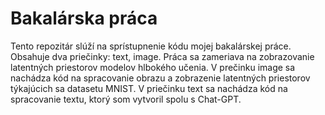 # Bakalárska práca

Tento repozitár slúží na sprístupnenie kódu mojej bakalárskej práce. Obsahuje dva priečinky: text, image. Práca sa zameriava na zobrazovanie latentných priestorov modelov hlbokého učenia. V prečinku image sa nachádza kód na spracovanie obrazu a zobrazenie latentných priestorov týkajúcich sa datasetu MNIST. V priečinku text sa nachádza kód na spracovanie textu, ktorý som vytvoril spolu s Chat-GPT.
